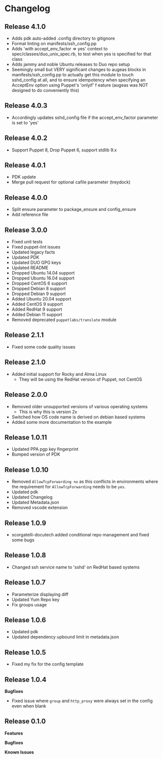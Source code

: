 # Changelog
## Release 4.1.0
* Adds pdk auto-added .config directory to gitignore
* Format linting on manifests/ssh_config.pp
* Adds 'with accept_env_factor => yes' context to spec/classes/duo_unix_spec.rb, to test when yes is specified for that class
* Adds jammy and noble Ubuntu releases to Duo repo setup
* Seemingly small but VERY significant changes to augeas blocks in manifests/ssh_config.pp to actually get this module to touch sshd_config at all, and to ensure idempotency when specifying an AcceptEnv option using Puppet's 'onlyif' f
eature (augeas was NOT designed to do conveniently this) 

## Release 4.0.3
* Accordingly updates sshd_config file if the accept_env_factor parameter is set to 'yes'

## Release 4.0.2
* Support Puppet 8, Drop Puppet 6, support stdlib 9.x

## Release 4.0.1
* PDK update
* Merge pull request for optional cafile parameter (treydock)

## Release 4.0.0
* Split ensure parameter to package_ensure and config_ensure
* Add reference file

## Release 3.0.0
* Fixed unit tests
* Fixed puppet-lint issues
* Updated legacy facts
* Updated PDK
* Updated DUO GPG keys
* Updated README
* Dropped Ubuntu 14.04 support
* Dropped Ubuntu 16.04 support
* Dropped CentOS 6 support
* Dropped Debian 8 support
* Dropped Debian 9 support
* Added Ubuntu 20.04 support
* Added CentOS 9 support
* Added RedHat 9 support
* Added Debian 11 support
* Removed deprecated `puppetlabs/translate` module

## Release 2.1.1
* Fixed some code quality issues

## Release 2.1.0
* Added initial support for Rocky and Alma Linux
  * They will be using the RedHat version of Puppet, not CentOS

## Release 2.0.0
* Removed older unsupported versions of various operating systems
  * This is why this is version 2x
* Switched how OS code name is derived on debian based systems
* Added some more documentation to the example

## Release 1.0.11
* Updated PPA pgp key fingerprint
* Bumped version of PDK

## Release 1.0.10
* Removed `AllowTcpForwarding no` as this conflicts in environments where the requirement for `AllowTcpForwarding` needs to be `yes`.
* Updated pdk
* Updated Changelog
* Updated Metadata.json
* Removed vscode extension

## Release 1.0.9
* scorgatelli-docutech added conditional repo management and fixed some bugs

## Release 1.0.8
* Changed ssh service name to 'sshd' on RedHat based systems

## Release 1.0.7
* Parameterize displaying diff
* Updated Yum Repo key
* Fix groups usage

## Release 1.0.6

* Updated pdk
* Updated dependency upbound limit in metadata.json

## Release 1.0.5

* Fixed my fix for the config template

## Release 1.0.4

**Bugfixes**

* Fixed issue where `group` and `http_proxy` were always set in the config even when blank

## Release 0.1.0

**Features**

**Bugfixes**

**Known Issues**
